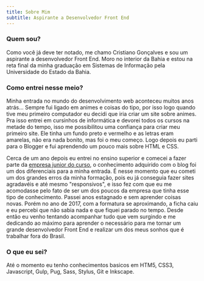 ```yaml
---
title: Sobre Mim
subtitle: Aspirante a Desenvolvedor Front End
---
```


### Quem sou?
Como você já deve ter notado, me chamo Cristiano Gonçalves e sou um aspirante a desenvolvedor Front End. 
Moro no interior da Bahia e estou na reta final da minha graduação em Sistemas de Informação pela Universidade do Estado da Bahia.

### Como entrei nesse meio?

Minha entrada no mundo do desenvolvimento web aconteceu muitos anos atrás... Sempre fui ligado em animes e coisas do tipo, por isso logo quando tive meu primeiro computador eu decidi que iria criar um site sobre animes. Pra isso entrei em cursinhos de informática e devorei todos os cursos na metade do tempo, isso me possibilitou uma confiança para criar meu primeiro site. Ele tinha um fundo preto e vermelho e as letras eram amarelas, não era nada bonito, mas foi o meu começo. Logo depois eu parti para o Blogger e fui aprendendo um pouco mais sobre HTML e CSS.

Cerca de um ano depois eu entrei no ensino superior e comecei a fazer parte da [empresa junior do curso](http:tecnosystemej.com), o conhecimento adquirido com o blog foi um dos diferenciais para a minha entrada. É nesse momento que eu cometi um dos grandes erros da minha formação, pois eu já conseguia fazer sites agradavéis e até mesmo "responsivos", e isso fez com que eu me acomodasse pelo fato de ser um dos poucos da empresa que tinha esse tipo de conhecimento. Passei anos estagnado e sem aprender coisas novas. Porém no ano de 2017, com a formatura se aproximando, a ficha caiu e eu percebi que não sabia nada e que fiquei parado no tempo. Desde então eu venho tentando acompanhar tudo que vem surgindo e me dedicando ao máximo para aprender o necessário para me tornar um grande desenvolvedor Front End e realizar um dos meus sonhos que é trabalhar fora do Brasil.

### O que eu sei?

Até o momento eu tenho conhecimentos basicos em HTM5, CSS3, Javascript, Gulp, Pug, Sass, Stylus, Git e Inkscape.